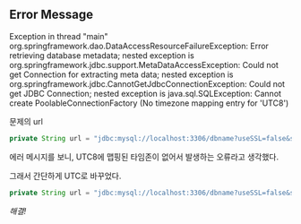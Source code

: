 ## Error Message
Exception in thread "main" org.springframework.dao.DataAccessResourceFailureException: Error retrieving database metadata; nested exception is org.springframework.jdbc.support.MetaDataAccessException: Could not get Connection for extracting meta data; nested exception is org.springframework.jdbc.CannotGetJdbcConnectionException: Could not get JDBC Connection; nested exception is java.sql.SQLException: Cannot create PoolableConnectionFactory (No timezone mapping entry for 'UTC8')

문제의 url
```java
private String url = "jdbc:mysql://localhost:3306/dbname?useSSL=false&serverTimezone=UTC8";
```

에러 메시지를 보니, UTC8에 맵핑된 타임존이 없어서 발생하는 오류라고 생각했다.  

그래서 간단하게 UTC로 바꾸었다.

```java
private String url = "jdbc:mysql://localhost:3306/dbname?useSSL=false&serverTimezone=UTC";
```

_해결!_